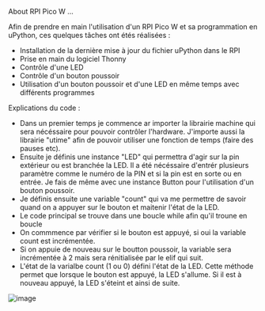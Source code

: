 About RPI Pico W ...

Afin de prendre en main l'utilisation d'un RPI Pico W et sa programmation en uPython, ces quelques tâches ont étés réalisées : 

- Installation de la dernière mise à jour du fichier uPython dans le RPI
- Prise en main du logiciel Thonny
- Contrôle d'une LED
- Contrôle d'un bouton poussoir
- Utilisation d'un bouton poussoir et d'une LED en même temps avec différents programmes

Explications du code : 
-  Dans un premier temps je commence ar importer la librairie machine qui sera nécéssaire pour pouvoir contrôler l'hardware. J'importe aussi la librairie "utime" afin de pouvoir utiliser une fonction de temps (faire des pauses etc).
-  Ensuite je définis une instance "LED" qui permettra d'agir sur la pin extérieur ou est branchée la LED. Il a été nécéssaire d'entrér plusieurs paramètre comme le numéro de la PIN et si la pin est en sorte ou en entrée. Je fais de même avec une instance Button pour l'utilisation d'un bouton poussoir.
-  Je définis ensuite une variable "count" qui va me permettre de savoir quand on a appuyer sur le bouton et maitenir l'état de la LED.
-  Le code principal se trouve dans une boucle while afin qu'il troune en boucle
-  On commmence par vérifier si le bouton est appuyé, si oui la variable count est incrémentée.
-  Si on appuie de nouveau sur le boutton poussoir, la variable sera incrémentée à 2 mais sera rénitialisée par le elif qui suit.
-  L'état de la varialbe count (1 ou 0) défini l'état de la LED.
Cette méthode permet que lorsque le bouton est appuyé, la LED s'allume. Si il est à nouveau appuyé, la LED s'éteint et ainsi de suite. 


  ![image](https://github.com/user-attachments/assets/b5f0d874-1e4e-4ab2-a0d9-b97be2b2b8e3)
